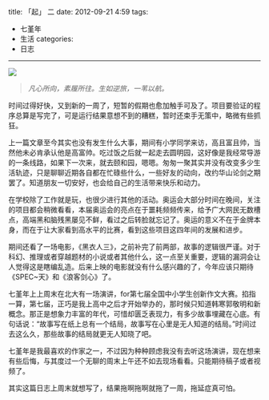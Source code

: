 title: 「起」 二
date: 2012-09-21 4:59
tags:
- 七堇年
- 生活
categories:
- 日志
---

![](/images/qi-2.jpg)

> *凡心所向，素履所往。生如逆旅，一苇以航。*

时间过得好快，又到新的一周了，短暂的假期也愈加触手可及了。项目要验证的程序总算是写完了，可是运行结果意想不到的糟糕，暂时还束手无策中，略微有些抓狂。
<!--more-->

上一篇文章至今其实也没有发生什么大事，期间有小学同学来访，高且富且帅，当然他未必肯承认他是高富帅。吃过饭之后就一起走去圆明园，这好像是我经常导游的一条线路，如果下一次来，就去颐和园，嗯嗯。匆匆一聚其实并没有改变多少生活轨迹，只是聊聊近期各自都在忙碌些什么，一些好友的动向，改约华山论剑之期罢了。知道朋友一切安好，也会给自己的生活带来快乐和动力。

在学校除了工作就是玩，也很少进行其他的活动。奥运会大部分时间在晚间，关注的项目都会稍微看看，本届奥运会的亮点在于噩耗频频传来，给予广大网民无数槽点，高端黑和脑残黑屡见不鲜，看过之后转脸就忘记了。奥运的意义不在于金牌本身，而在于让大家看到高水平的比赛，看到这些项目这四年间的发展和进步。

期间还看了一场电影，《黑衣人三》，之前补完了前两部，故事的逻辑很严谨。对于科幻、推理或者穿越题材的小说或者其他什么，这一点至关重要，逻辑的漏洞会让人觉得这是瞎编乱造。后来上映的电影就没有什么感兴趣的了，今年应该只期待《SPEC~天》和《浪客剑心》了。

七堇年上上周末在北大有一场演讲，for第七届全国中小学生创新作文大赛。掐指一算，第七届，正巧是我上高中之后才开始举办的，那时候只知道韩寒郭敬明和新概念。那正是想象力丰富的年代，可惜却匮乏表现力，有多少故事埋藏在心底。有句话说：“故事写在纸上总有一个结局，故事写在心里是无人知道的结局。”时间过去这么久，那些故事的结局就更无人知晓了吧。

七堇年是我最喜欢的作家之一，不过因为种种顾虑我没有去听这场演讲，现在想来有些后悔，与其度过一个无聊的周末上午还不如去现场看看。只能期待稿子或者视频了。

其实这篇日志上周末就想写了，结果拖啊拖啊就拖了一周，拖延症真可怕。


